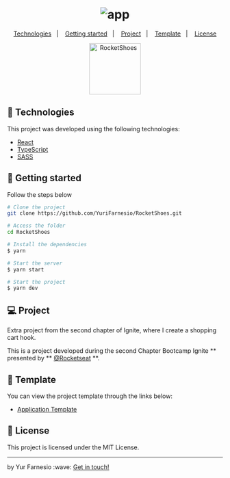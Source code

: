 <h1 align="center">
    <img alt="app" src="https://user-images.githubusercontent.com/45167583/142959054-b0cca410-b7d5-4be3-bce0-8a3d5045774f.gif" />
</h1>

<p align="center">
  <a href="#-technologies">Technologies</a>&nbsp;&nbsp;&nbsp;|&nbsp;&nbsp;&nbsp;
  <a href="#-getting-started">Getting started</a>&nbsp;&nbsp;&nbsp;|&nbsp;&nbsp;&nbsp;
  <a href="#-project">Project</a>&nbsp;&nbsp;&nbsp;|&nbsp;&nbsp;&nbsp;
  <a href="#-template">Template</a>&nbsp;&nbsp;&nbsp;|&nbsp;&nbsp;&nbsp;
  <a href="#-license">License</a>
</p>

<p align="center">
  <img alt="RocketShoes" src="https://user-images.githubusercontent.com/45167583/142959320-88c1a6de-4a6b-482f-91ec-1b248cee7d1c.png" width="120px">
</p>

## 🧪 Technologies

This project was developed using the following technologies:

- [React](https://reactjs.org)
- [TypeScript](https://www.typescriptlang.org/)
- [SASS](https://sass-lang.com/)

## 🚀 Getting started

Follow the steps below

```bash
# Clone the project
git clone https://github.com/YuriFarnesio/RocketShoes.git

# Access the folder
cd RocketShoes

# Install the dependencies
$ yarn

# Start the server
$ yarn start

# Start the project
$ yarn dev
```

## 💻 Project

Extra project from the second chapter of Ignite, where I create a shopping cart hook.

This is a project developed during the second Chapter Bootcamp Ignite ** presented by ** [@Rocketseat](https://github.com/Rocketseat) \*\*.

## 🔖 Template

You can view the project template through the links below:

- [Application Template](https://github.com/rocketseat-education/ignite-template-reactjs-criando-um-hook-de-carrinho-de-compras)

## 📝 License

This project is licensed under the MIT License.

<hr />
<p>by Yur Farnesio :wave: <a href="https://linktr.ee/YuriFarnesio">Get in touch!</a></p>
